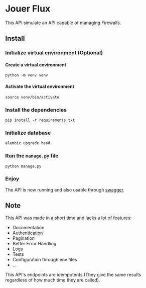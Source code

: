 # Jouer Flux

This API simulate an API capable of managing Firewalls.

## Install

### Initialize virtual environment (Optional)

#### Create a virtual environment

```
python -m venv venv
```

#### Activate the virtual environment

```
source venv/bin/activate
```

### Install the dependencies

```
pip install -r requirements.txt
```

### Initialize database

```
alembic upgrade head
```

### Run the `manage.py` file

```
python manage.py
```

### Enjoy

The API is now running and also usable through [swagger](http://localhost:8000/ui/).

## Note

This API was made in a short time and lacks a lot of features:
- Documentation
- Authentication
- Pagination
- Better Error Handling
- Logs
- Tests
- Configuration through env files
- ...

This API's endpoints are idempotents (They give the same results regardless of how much time they are called).